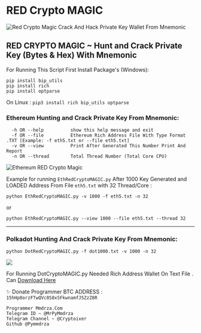 # RED Crypto MAGIC

![Red Crypto Magic Crack And Hack Private Key Wallet From Mnemonic](https://raw.githubusercontent.com/Pymmdrza/REDCryptoMAGIC/mainx/RedCryptoMagicPNG.png)

## RED CRYPTO MAGIC ~ Hunt and Crack Private Key (Bytes & Hex) With Mnemonic

For Running This Script First Install Package's (Windows):
```
pip install bip_utils
pip install rich
pip install optparse
```

On Linux : `pip3 install rich bip_utils optparse`


### Ethereum Hunting and Crack Private Key From Mnemonic:
```
  -h OR --help          show this help message and exit
  -f OR --file          Ethereum Rich Address File With Type Format .TXT [Example: -f eth5.txt or --file eth5.txt]
  -v OR --view          Print After Generated This Number Print And Report
  -n OR --thread        Total Thread Number (Total Core CPU)
```

![Ethereum RED Crypto Magic ](https://raw.githubusercontent.com/Pymmdrza/REDCryptoMAGIC/mainx/EthRedCrypto.png)

Example for running `EthRedCryptoMAGIC.py` After 1000 Key Generated and LOADED Address From File `eth5.txt` with 32 Thread/Core :

`python EthRedCryptoMAGIC.py -v 1000 -f eth5.txt -n 32`

or

`python EthRedCryptoMAGIC.py --view 1000 --file eth5.txt --thread 32`

---
### Polkadot Hunting And Crack Private Key From Mnemonic:
```
python DotRedCryptoMAGIC.py -f dot1000.txt -v 1000 -n 32
```

![](https://raw.githubusercontent.com/Pymmdrza/REDCryptoMAGIC/mainx/DotRedCrypto.png)

For Running DotCryptoMAGIC.py Needed Rich Address Wallet On Text File . Can [Download Here](https://github.com/Pymmdrza/Rich-Address-Wallet/tree/main/DOT 'Rich Address Wallet List Polkadot DOT')



✨ Donate Programmer BTC ADDRESS : `15hHp8orzFTwQVc8S8xSFkwnamfJ5ZzZ8R`
```
Programmer Mmdrza.Com
Telegram ID ~ @MrPyMmdrza
Telegram Channel ~ @Cryptoixer
Github @Pymmdrza
```
